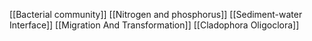 [[Bacterial community]]
[[Nitrogen and phosphorus]]
[[Sediment-water Interface]]
[[Migration And Transformation]]
[[Cladophora Oligoclora]]
